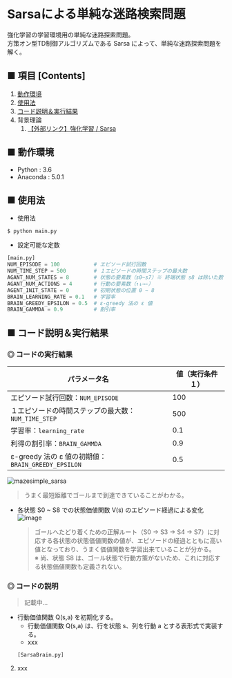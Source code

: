 # Sarsaによる単純な迷路検索問題
強化学習の学習環境用の単純な迷路探索問題。<br>
方策オン型TD制御アルゴリズムである Sarsa によって、単純な迷路探索問題を解く。<br>

<!--
単純な迷路探索問題を、Unity ML-Agents のフレームワーク（`Academy`,`Brain`,`Agent`クラス など）を参考にして実装しています。<br>
分かりやすいように `main.py` ファイル毎に１つの完結した実行コードにしています。<br>
-->

## ■ 項目 [Contents]
1. [動作環境](#動作環境)
1. [使用法](#使用法)
1. [コード説明＆実行結果](#コード説明＆実行結果)
1. 背景理論
    1. [【外部リンク】強化学習 / Sarsa](https://github.com/Yagami360/My_NoteBook/blob/master/%E6%83%85%E5%A0%B1%E5%B7%A5%E5%AD%A6/%E6%83%85%E5%A0%B1%E5%B7%A5%E5%AD%A6_%E6%A9%9F%E6%A2%B0%E5%AD%A6%E7%BF%92_%E5%BC%B7%E5%8C%96%E5%AD%A6%E7%BF%92.md#Sarsa)


## ■ 動作環境

- Python : 3.6
- Anaconda : 5.0.1

## ■ 使用法

- 使用法
```
$ python main.py
```

- 設定可能な定数
```python
[main.py]
NUM_EPISODE = 100           # エピソード試行回数
NUM_TIME_STEP = 500         # １エピソードの時間ステップの最大数
AGANT_NUM_STATES = 8        # 状態の要素数（s0~s7）※ 終端状態 s8 は除いた数
AGANT_NUM_ACTIONS = 4       # 行動の要素数（↑↓→←）
AGENT_INIT_STATE = 0        # 初期状態の位置 0 ~ 8
BRAIN_LEARNING_RATE = 0.1   # 学習率
BRAIN_GREEDY_EPSILON = 0.5  # ε-greedy 法の ε 値
BRAIN_GAMMDA = 0.9          # 割引率
```

<a id="コード説明＆実行結果"></a>

## ■ コード説明＆実行結果

### ◎ コードの実行結果
|パラメータ名|値（実行条件１）|
|---|---|
|エピソード試行回数：`NUM_EPISODE`|100|
|１エピソードの時間ステップの最大数：`NUM_TIME_STEP`|500|
|学習率：`learning_rate`|0.1|
|利得の割引率：`BRAIN_GAMMDA`|0.9|
|ε-greedy 法の ε 値の初期値：`BRAIN_GREEDY_EPSILON`|0.5|

![mazesimple_sarsa](https://user-images.githubusercontent.com/25688193/50488132-56b0ec00-0a44-11e9-8efc-341615e7e2ee.gif)<br>
> うまく最短距離でゴールまで到達できていることがわかる。

- 各状態 S0 ~ S8 での状態価値関数 V(s) のエピソード経過による変化<br>
    ![image](https://user-images.githubusercontent.com/25688193/52464407-f7ef9e00-2bbd-11e9-85c0-ce957b0d69fe.png)<br>
    > ゴールへたどり着くための正解ルート（S0 → S3 → S4 → S7）に対応する各状態の状態価値関数の値が、エピソードの経過とともに高い値となっており、うまく価値関数を学習出来ていることが分かる。<br>
    > ※ 尚、状態 S8 は、ゴール状態で行動方策がないため、これに対応する状態価値関数も定義されない。<br>


### ◎ コードの説明

> 記載中...

- 行動価値関数 Q(s,a) を初期化する。<br>
    - 行動価値関数 Q(s,a) は、行を状態 s、列を行動 a とする表形式で実装する。<br>
    - xxx
    ```python
    [SarsaBrain.py]
    ```
2. xxx
